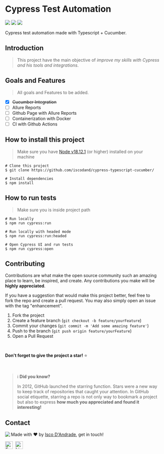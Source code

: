 <h1> Cypress Test Automation </h1>

<p>
	<img src="https://img.shields.io/github/license/iscodand/cypress-typescript-cucumber?color=green"/>
	<img src="https://img.shields.io/github/repo-size/iscodand/cypress-typescript-cucumber?color=green"/>
	<img src="https://img.shields.io/github/last-commit/iscodand/cypress-typescript-cucumber?color=green"/>
</p>

<p>Cypress test automation made with Typescript + Cucumber.</p>

## Introduction

> This project have the main objective of *improve my skills with Cypress and his tools and integrations*.

## Goals and Features

> All goals and Features to be added.

- [X] ~~Cucumber Integration~~
- [ ] Allure Reports
- [ ] Github Page with Allure Reports
- [ ] Containerization with Docker
- [ ] CI with Github Actions

## How to install this project

> Make sure you have [Node v18.12.1](https://nodejs.org/en/download/current/) (or higher) installed on your machine

```
# Clone this project
$ git clone https://github.com/iscodand/cypress-typescript-cucumber/

# Install dependencies
$ npm install
```

## How to run tests

> Make sure you is inside project path

```
# Run locally
$ npm run cypress:run

# Run locally with headed mode
$ npm run cypress:run:headed

# Open Cypress UI and run tests
$ npm run cypress:open
```

## Contributing

Contributions are what make the open source community such an amazing place to learn, be inspired, and create. Any contributions you make will be **highly appreciated**.

If you have a suggestion that would make this project better, feel free to fork the repo and create a pull request. You may also simply open an issue with the tag "enhancement".

1. Fork the project
2. Create a feature branch (`git checkout -b feature/yourFeature`)
3. Commit your changes (`git commit -m 'Add some amazing feature'`)
4. Push to the branch (`git push origin feature/yourFeature`)
5. Open a Pull Request

<br>

**Don't forget to give the project a star!** ⭐   

<br> 
 
> ℹ️ **Did you know?**
> 
> In 2012, GitHub launched the starring function.
> Stars were a new way to keep track of repositories that caught your attention.
> In GitHub social etiquette, starring a repo is not only way to bookmark a project but also to express **how much you appreciated and found it interesting!**
## Contact
<img align="left" src="https://avatars.githubusercontent.com/iscodand?size=100">

Made with ❤️ by [Isco D'Andrade](https://github.com/iscodand), get in touch!

<a href="mailto:iscodand@outlook.com" target="_blank"><img src="https://img.shields.io/badge/Email-D14836?style=flat&logo=gmail&logoColor=white" alt="Email Badge" height="25"></a>&nbsp;
<a href="https://linkedin.com/in/iscodand" target="_blank"><img src="https://img.shields.io/badge/Linkedin-0077B5?style=flat&logo=linkedin&logoColor=white" alt="LinkedIn Badge" height="25"></a>&nbsp;

<br clear="left"/>

